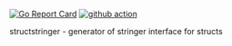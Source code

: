 [![Go Report Card](https://goreportcard.com/badge/github.com/slonegd/structstringer)](https://goreportcard.com/report/github.com/slonegd/structstringer)
[![github action](https://github.com/slonegd/structstringer/workflows/Go/badge.svg?branch=1-feature-simple-struct)](https://github.com/slonegd/structstringer/actions?query=branch%3A1-feature-simple-struct++)

structstringer - generator of stringer interface for structs